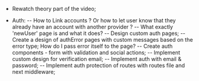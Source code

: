 - Rewatch theory part of the video;

- Auth:
  -- How to Link accounts ? Or how to let user know that they already have an account with another provider ?
  -- What exactly 'newUser' page is and what it does?
  -- Design custom auth pages;
  -- Create a design of authError pages with custom messages based on the error type; How do I pass error itself to the page?
  -- Create auth components - form with validation and social actions;
  -- Implement custom design for verification email;
  -- Implement auth with email & password;
  -- Implement auth protection of routes with routes file and next middleware;
